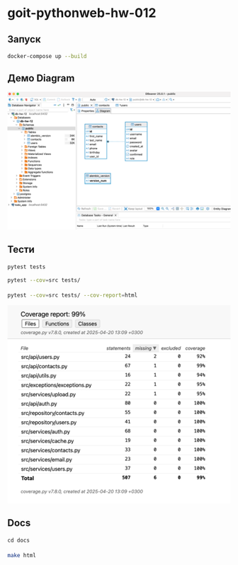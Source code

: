 # goit-pythonweb-hw-012

## Запуск
```bash
docker-compose up --build
```

## Демо Diagram
![Diagram](/img/diagram.png)

## Тести
```bash
pytest tests 
```

```bash
pytest --cov=src tests/ 

pytest --cov=src tests/ --cov-report=html
```

![Tests](/img/tests.png)

## Docs
```bash
сd docs

make html
```